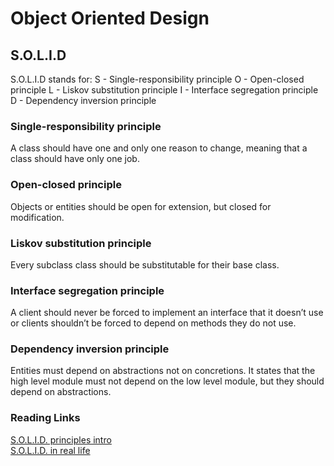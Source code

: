 # Object Oriented Design

## S.O.L.I.D
S.O.L.I.D stands for:
S - Single-responsibility principle
O - Open-closed principle
L - Liskov substitution principle
I - Interface segregation principle
D - Dependency inversion principle

### Single-responsibility principle

 A class should have one and only one reason to change, meaning that a class should have only one job.
  
### Open-closed principle
Objects or entities should be open for extension, but closed for modification.
  
### Liskov substitution principle
Every subclass class should be substitutable for their base class.

### Interface segregation principle
A client should never be forced to implement an interface that it doesn’t use or clients shouldn’t be forced to depend on methods they do not use.

### Dependency inversion principle

Entities must depend on abstractions not on concretions. It states that the high level module must not depend on the low level module, but they should depend on abstractions.

### Reading Links
[S.O.L.I.D. principles intro](https://www.digitalocean.com/community/conceptual_articles/s-o-l-i-d-the-first-five-principles-of-object-oriented-design) <br>
[S.O.L.I.D. in real life](https://dzone.com/articles/the-solid-principles-in-real-life) <br>
